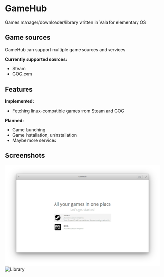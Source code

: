 # GameHub
Games manager/downloader/library written in Vala for elementary OS

## Game sources
GameHub can support multiple game sources and services

__Currently supported sources:__
* Steam
* GOG.com

## Features
__Implemented:__
* Fetching linux-compatible games from Steam and GOG

__Planned:__
* Game launching
* Game installation, uninstallation
* Maybe more services

## Screenshots
![Welcome](data/screenshots/1_welcome.png?raw=true)
![Library](data/screenshots/3_library.png?raw=true)